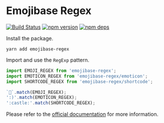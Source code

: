 # Emojibase Regex

[![Build Status](https://travis-ci.org/milesj/emojibase.svg?branch=master)](https://travis-ci.org/milesj/emojibase)
[![npm version](https://badge.fury.io/js/emojibase-regex.svg)](https://www.npmjs.com/package/emojibase-regex)
[![npm deps](https://david-dm.org/milesj/emojibase.svg?path=packages/regex)](https://www.npmjs.com/package/emojibase-regex)

Install the package.

```
yarn add emojibase-regex
```

Import and use the `RegExp` pattern.

```ts
import EMOJI_REGEX from 'emojibase-regex';
import EMOTICON_REGEX from 'emojibase-regex/emoticon';
import SHORTCODE_REGEX from 'emojibase-regex/shortcode';

`🏰`.match(EMOJI_REGEX);
':)'.match(EMOTICON_REGEX);
':castle:'.match(SHORTCODE_REGEX);
```

Please refer to the [official documentation](https://github.com/milesj/emojibase) for more
information.

